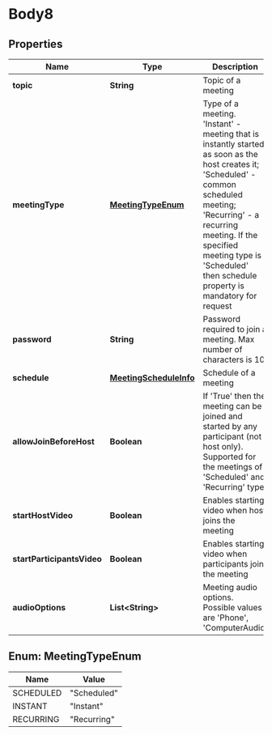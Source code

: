 
# Body8

## Properties
Name | Type | Description | Notes
------------ | ------------- | ------------- | -------------
**topic** | **String** | Topic of a meeting |  [optional]
**meetingType** | [**MeetingTypeEnum**](#MeetingTypeEnum) | Type of a meeting. &#39;Instant&#39; - meeting that is instantly started as soon as the host creates it; &#39;Scheduled&#39; - common scheduled meeting; &#39;Recurring&#39; - a recurring meeting. If the specified meeting type is &#39;Scheduled&#39; then schedule property is mandatory for request |  [optional]
**password** | **String** | Password required to join a meeting. Max number of characters is 10 |  [optional]
**schedule** | [**MeetingScheduleInfo**](MeetingScheduleInfo.md) | Schedule of a meeting |  [optional]
**allowJoinBeforeHost** | **Boolean** | If &#39;True&#39; then the meeting can be joined and started by any participant (not host only). Supported for the meetings of &#39;Scheduled&#39; and &#39;Recurring&#39; type. |  [optional]
**startHostVideo** | **Boolean** | Enables starting video when host joins the meeting |  [optional]
**startParticipantsVideo** | **Boolean** | Enables starting video when participants join the meeting |  [optional]
**audioOptions** | **List&lt;String&gt;** | Meeting audio options. Possible values are &#39;Phone&#39;, &#39;ComputerAudio&#39; |  [optional]


<a name="MeetingTypeEnum"></a>
## Enum: MeetingTypeEnum
Name | Value
---- | -----
SCHEDULED | &quot;Scheduled&quot;
INSTANT | &quot;Instant&quot;
RECURRING | &quot;Recurring&quot;



